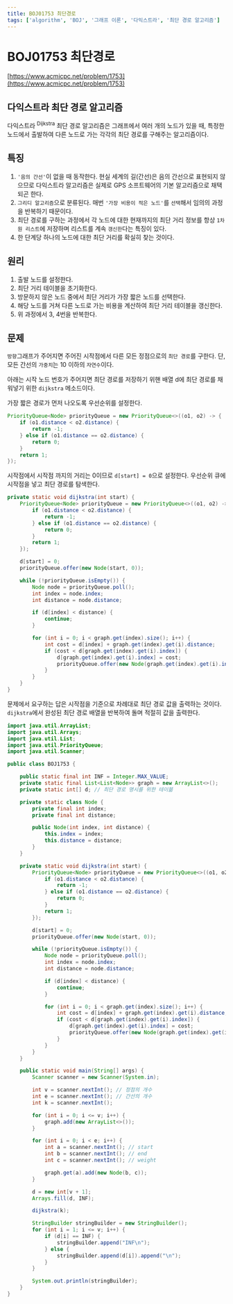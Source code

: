 ```yaml
---
title: BOJ01753 최단경로
tags: ['algorithm', 'BOJ', '그래프 이론', '다익스트라', '최단 경로 알고리즘']
---
```


# BOJ01753 최단경로

[https://www.acmicpc.net/problem/1753](https://www.acmicpc.net/problem/1753)

## 다익스트라 최단 경로 알고리즘
다익스트라 <sup>Dijkstra</sup> 최단 경로 알고리즘은 그래프에서 여러 개의 노드가 있을 때, 특정한 노드에서 출발하여 다른 노드로 가는 각각의 최단 경로를 구해주는 알고리즘이다.

## 특징
1. `'음의 간선'`이 없을 때 동작한다. 현실 세계의 길(간선)은 음의 간선으로 표현되지 않으므로 다익스트라 알고리즘은 실제로 GPS 소프트웨어의 기본 알고리즘으로 채택되곤 한다.
2. `그리디 알고리즘`으로 분류된다. 매번 `'가장 비용이 적은 노드'`를 `선택`해서 임의의 과정을 반복하기 때문이다.
3. 최단 경로를 구하는 과정에서 각 노드에 대한 현재까지의 최단 거리 정보를 항상 `1차원 리스트`에 저장하며 리스트를 계속 `갱신한`다는 특징이 있다.
4. 한 단계당 하나의 노드에 대한 최단 거리를 확실히 찾는 것이다.

## 원리
1. 출발 노드를 설정한다.
2. 최단 거리 테이블을 초기화한다.
3. 방문하지 않은 노드 중에서 최단 거리가 가장 짧은 노드를 선택한다.
4. 해당 노드를 거쳐 다른 노드로 가는 비용을 계산하여 최단 거리 테이블을 갱신한다.
5. 위 과정에서 3, 4번을 반복한다.

## 문제
`방향`그래프가 주어지면 주어진 시작점에서 다른 모든 정점으로의 `최단 경로`를 구한다. 단, 모든 간선의 `가중치`는 10 이하의 `자연수`이다.

아래는 시작 노드 번호가 주어지면 최단 경로를 저장하기 위핸 배열 d에 최단 경로를 채워넣기 위한 `dijkstra` 메소드이다.

가장 짧은 경로가 먼저 나오도록 우선순위를 설정한다.
```java
PriorityQueue<Node> priorityQueue = new PriorityQueue<>((o1, o2) -> {
    if (o1.distance < o2.distance) {
        return -1;
    } else if (o1.distance == o2.distance) {
        return 0;
    }
    return 1;
});
```

시작점에서 시작점 까지의 거리는 0이므로 `d[start] = 0`으로 설정한다.
우선순위 큐에 시작점을 넣고 최단 경로를 탐색한다.

```java
private static void dijkstra(int start) {
    PriorityQueue<Node> priorityQueue = new PriorityQueue<>((o1, o2) -> {
        if (o1.distance < o2.distance) {
            return -1;
        } else if (o1.distance == o2.distance) {
            return 0;
        }
        return 1;
    });

    d[start] = 0;
    priorityQueue.offer(new Node(start, 0));

    while (!priorityQueue.isEmpty()) {
        Node node = priorityQueue.poll();
        int index = node.index;
        int distance = node.distance;

        if (d[index] < distance) {
            continue;
        }

        for (int i = 0; i < graph.get(index).size(); i++) {
            int cost = d[index] + graph.get(index).get(i).distance;
            if (cost < d[graph.get(index).get(i).index]) {
                d[graph.get(index).get(i).index] = cost;
                priorityQueue.offer(new Node(graph.get(index).get(i).index, cost));
            }
        }
    }
}
```

문제에서 요구하는 답은 시작점을 기준으로 차례대로 최단 경로 값을 출력하는 것이다.
`dijkstra`에서 완성된 최단 경로 배열을 반복하여 돌며 적절히 값을 출력한다.

```java
import java.util.ArrayList;
import java.util.Arrays;
import java.util.List;
import java.util.PriorityQueue;
import java.util.Scanner;

public class BOJ1753 {

    public static final int INF = Integer.MAX_VALUE;
    private static final List<List<Node>> graph = new ArrayList<>();
    private static int[] d; // 최단 경로 명시를 위한 테이븖

    private static class Node {
        private final int index;
        private final int distance;

        public Node(int index, int distance) {
            this.index = index;
            this.distance = distance;
        }
    }

    private static void dijkstra(int start) {
        PriorityQueue<Node> priorityQueue = new PriorityQueue<>((o1, o2) -> {
            if (o1.distance < o2.distance) {
                return -1;
            } else if (o1.distance == o2.distance) {
                return 0;
            }
            return 1;
        });

        d[start] = 0;
        priorityQueue.offer(new Node(start, 0));

        while (!priorityQueue.isEmpty()) {
            Node node = priorityQueue.poll();
            int index = node.index;
            int distance = node.distance;

            if (d[index] < distance) {
                continue;
            }

            for (int i = 0; i < graph.get(index).size(); i++) {
                int cost = d[index] + graph.get(index).get(i).distance;
                if (cost < d[graph.get(index).get(i).index]) {
                    d[graph.get(index).get(i).index] = cost;
                    priorityQueue.offer(new Node(graph.get(index).get(i).index, cost));
                }
            }
        }
    }

    public static void main(String[] args) {
        Scanner scanner = new Scanner(System.in);

        int v = scanner.nextInt(); // 정점의 개수
        int e = scanner.nextInt(); // 간선의 개수
        int k = scanner.nextInt();

        for (int i = 0; i <= v; i++) {
            graph.add(new ArrayList<>());
        }

        for (int i = 0; i < e; i++) {
            int a = scanner.nextInt(); // start
            int b = scanner.nextInt(); // end
            int c = scanner.nextInt(); // weight

            graph.get(a).add(new Node(b, c));
        }

        d = new int[v + 1];
        Arrays.fill(d, INF);

        dijkstra(k);

        StringBuilder stringBuilder = new StringBuilder();
        for (int i = 1; i <= v; i++) {
            if (d[i] == INF) {
                stringBuilder.append("INF\n");
            } else {
                stringBuilder.append(d[i]).append("\n");
            }
        }

        System.out.println(stringBuilder);
    }
}
```

<TagLinks />